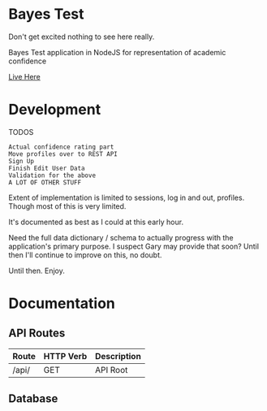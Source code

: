 Bayes Test
===================
Don't get excited nothing to see here really.

Bayes Test application in NodeJS for representation of academic confidence

[Live Here](http://bayes.herokuapp.com/)

Development
========================================
TODOS

    Actual confidence rating part
    Move profiles over to REST API
    Sign Up
    Finish Edit User Data
    Validation for the above
    A LOT OF OTHER STUFF


Extent of implementation is limited to sessions, log in and out, profiles. Though most of this is very limited.

It's documented as best as I could at this early hour.

Need the full data dictionary / schema to actually progress with the application's primary purpose. I suspect Gary may provide that soon? Until then I'll continue to improve on this, no doubt.

Until then. Enjoy.

Documentation
========================================
API Routes
----------
|Route	                |   HTTP Verb	    |        Description               |
------------------------|------------------ |----------------------------------|
|/api/		            |   GET	            |        API Root			       |


Database
----------
